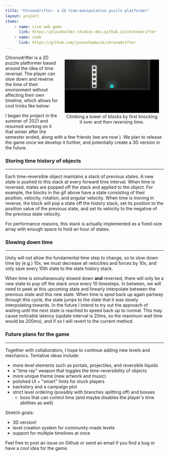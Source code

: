 ```yaml
---
title: "Chronodrifter: a 2D time-manipulation puzzle platformer"
layout: project
items:
    - name: Live web game
      link: https://placeholder-studios-dev.github.io/chronodrifter
    - name: code
      link: https://github.com/jasonchadwick/chronodrifter
---
```



<figure style="float: right; width: 300px; margin: 15px">
<img  style="width: 300px" src="/assets/img/projects/tower.gif">
<figcaption style="text-align: center">Climbing a tower of blocks by first knocking it over and then reversing time.</figcaption>
</figure>

Chronodrifter is a 2D puzzle platformer based around the idea of time reversal. The player can slow down and reverse the time of their environment without affecting their own timeline, which allows for cool tricks like below:

I began the project in the summer of 2021 and resumed working on it that winter after the semester ended, along with a few friends (we are now ). We plan to release the game once we develop it further, and potentially create a 3D version in the future.

### Storing time history of objects

---

Each time-reversible object maintains a stack of previous states. A new state is pushed to this stack at every forward time interval. When time is reversed, states are popped off the stack and applied to the object. For example, the blocks in the gif above have a state consisting of their position, velocity, rotation, and angular velocity. When time is moving in reverse, the block will pop a state off the history stack, set its position to the position value of the previous state, and set its velocity to the negative of the previous state velocity.

For performance reasons, this stack is actually implemented as a fixed-size array with enough space to hold an hour of states.

### Slowing down time

---

Unity will not allow the fundamental time step to change, so to slow down time by (e.g.) 10x, we must decrease all velocities and forces by 10x, and only save every 10th state to the state history stack.

When time is simultaneously slowed down **and** reversed, there will only be a new state to pop off the stack once every 10 timesteps. In between, we will need to peek at this upcoming state and linearly interpolate between the previous state and this new state. When time is sped back up again partway through this cycle, the state jumps to the state that it was slowly interpolating towards. In the future I intend to try out the approach of waiting until the next state is reached to speed back up to normal. This may cause noticable latency (update interval is 20ms, so the maximum wait time would be 200ms), and if so I will revert to the current method.

### Future plans for the game

---

Together with collaborators, I hope to continue adding new levels and mechanics. Tentative ideas include:

- more level elements such as portals, projectiles, and reversible liquids
- a "time ray" weapon that toggles the time-reversibility of objects
- more unique theme (new artwork and music)
- polished UI + "smart" hints for stuck players
- backstory and a campaign plot
- strict level ordering (possibly with branches splitting off) and bosses
    - boss that can control time (and maybe disables the player's time abilities as well)

Stretch goals:
- 3D version!
- level creation system for community-made levels
- support for multiple timelines at once

Feel free to post an issue on Github or send an email if you find a bug or have a cool idea for the game.